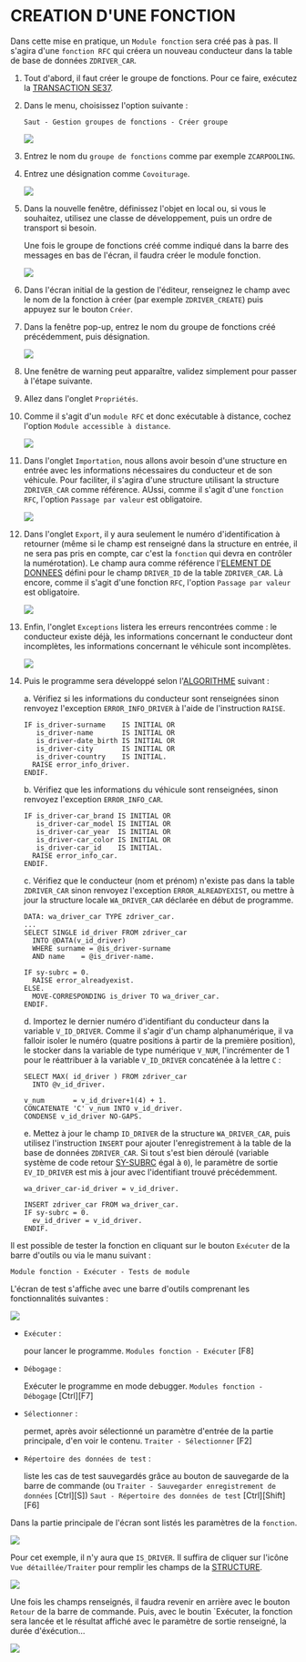 # **CREATION D'UNE FONCTION**

Dans cette mise en pratique, un `Module fonction` sera créé pas à pas. Il s'agira d'une `fonction RFC` qui créera un nouveau conducteur dans la table de base de données `ZDRIVER_CAR`.

1. Tout d'abord, il faut créer le groupe de fonctions. Pour ce faire, exécutez la [TRANSACTION SE37](../22_Transactions/TCODE_SE37.md).

2. Dans le menu, choisissez l'option suivante :

   `Saut - Gestion groupes de fonctions - Créer groupe`

   ![](../ressources/13_03_01.png)

3. Entrez le nom du `groupe de fonctions` comme par exemple `ZCARPOOLING`.

4. Entrez une désignation comme `Covoiturage`.

   ![](../ressources/13_03_02.png)

5. Dans la nouvelle fenêtre, définissez l'objet en local ou, si vous le souhaitez, utilisez une classe de développement, puis un ordre de transport si besoin.

   Une fois le groupe de fonctions créé comme indiqué dans la barre des messages en bas de l'écran, il faudra créer le module fonction.

   ![](../ressources/13_03_03.png)

6. Dans l'écran initial de la gestion de l'éditeur, renseignez le champ avec le nom de la fonction à créer (par exemple `ZDRIVER_CREATE`) puis appuyez sur le bouton `Créer`.

7. Dans la fenêtre pop-up, entrez le nom du groupe de fonctions créé précédemment, puis désignation.

   ![](../ressources/13_03_04.png)

8. Une fenêtre de warning peut apparaître, validez simplement pour passer à l'étape suivante.

9. Allez dans l'onglet `Propriétés`.

10. Comme il s'agit d'un `module RFC` et donc exécutable à distance, cochez l'option `Module accessible à distance`.

    ![](../ressources/13_03_05.png)

11. Dans l'onglet `Importation`, nous allons avoir besoin d'une structure en entrée avec les informations nécessaires du conducteur et de son véhicule. Pour faciliter, il s'agira d'une structure utilisant la structure `ZDRIVER_CAR` comme référence. AUssi, comme il s'agit d'une `fonction RFC`, l'option `Passage par valeur` est obligatoire.

    ![](../ressources/13_03_06.png)

12. Dans l'onglet `Export`, il y aura seulement le numéro d'identification à retourner (même si le champ est renseigné dans la structure en entrée, il ne sera pas pris en compte, car c'est la `fonction` qui devra en contrôler la numérotation). Le champ aura comme référence l'[ELEMENT DE DONNEES](../08_SE11/07_Elements_de_Donnees.md) défini pour le champ `DRIVER_ID` de la table `ZDRIVER_CAR`. Là encore, comme il s'agit d'une fonction `RFC`, l'option `Passage par valeur` est obligatoire.

    ![](../ressources/13_03_07.png)

13. Enfin, l'onglet `Exceptions` listera les erreurs rencontrées comme : le conducteur existe déjà, les informations concernant le conducteur dont incomplètes, les informations concernant le véhicule sont incomplètes.

    ![](../ressources/13_03_08.png)

14. Puis le programme sera développé selon l'[ALGORITHME](../01_Introduction/03_Algorithme.md) suivant :

    a. Vérifiez si les informations du conducteur sont renseignées sinon renvoyez l'exception `ERROR_INFO_DRIVER` à l'aide de l'instruction `RAISE`.

    ```JS
    IF is_driver-surname    IS INITIAL OR
       is_driver-name       IS INITIAL OR
       is_driver-date_birth IS INITIAL OR
       is_driver-city       IS INITIAL OR
       is_driver-country    IS INITIAL.
      RAISE error_info_driver.
    ENDIF.
    ```

    b. Vérifiez que les informations du véhicule sont renseignées, sinon renvoyez l'exception `ERROR_INFO_CAR`.

    ```JS
    IF is_driver-car_brand IS INITIAL OR
       is_driver-car_model IS INITIAL OR
       is_driver-car_year  IS INITIAL OR
       is_driver-car_color IS INITIAL OR
       is_driver-car_id    IS INITIAL.
      RAISE error_info_car.
    ENDIF.
    ```

    c. Vérifiez que le conducteur (nom et prénom) n'existe pas dans la table `ZDRIVER_CAR` sinon renvoyez l'exception `ERROR_ALREADYEXIST`, ou mettre à jour la structure locale `WA_DRIVER_CAR` déclarée en début de programme.

    ```JS
    DATA: wa_driver_car TYPE zdriver_car.
    ...
    SELECT SINGLE id_driver FROM zdriver_car
      INTO @DATA(v_id_driver)
      WHERE surname = @is_driver-surname
      AND name    = @is_driver-name.

    IF sy-subrc = 0.
      RAISE error_alreadyexist.
    ELSE.
      MOVE-CORRESPONDING is_driver TO wa_driver_car.
    ENDIF.
    ```

    d. Importez le dernier numéro d'identifiant du conducteur dans la variable `V_ID_DRIVER`. Comme il s'agir d'un champ alphanumérique, il va falloir isoler le numéro (quatre positions à partir de la première position), le stocker dans la variable de type numérique `V_NUM`, l'incrémenter de 1 pour le réattribuer à la variable `V_ID_DRIVER` concaténée à la lettre `C` :

    ```JS
    SELECT MAX( id_driver ) FROM zdriver_car
      INTO @v_id_driver.

    v_num       = v_id_driver+1(4) + 1.
    CONCATENATE 'C' v_num INTO v_id_driver.
    CONDENSE v_id_driver NO-GAPS.
    ```

    e. Mettez à jour le champ `ID_DRIVER` de la structure `WA_DRIVER_CAR`, puis utilisez l'instruction `INSERT` pour ajouter l'enregistrement à la table de la base de données `ZDRIVER_CAR`. Si tout s'est bien déroulé (variable système de code retour [SY-SUBRC](../help/02_SY-SYSTEM.md) égal à `0`), le paramètre de sortie `EV_ID_DRIVER` est mis à jour avec l'identifiant trouvé précédemment.

    ```JS
    wa_driver_car-id_driver = v_id_driver.

    INSERT zdriver_car FROM wa_driver_car.
    IF sy-subrc = 0.
      ev_id_driver = v_id_driver.
    ENDIF.
    ```

Il est possible de tester la fonction en cliquant sur le bouton `Exécuter` de la barre d'outils ou via le manu suivant :

`Module fonction - Exécuter - Tests de module`

L'écran de test s'affiche avec une barre d'outils comprenant les fonctionnalités suivantes :

![](../ressources/13_03_09.png)

- `Exécuter` :

  pour lancer le programme.
  `Modules fonction - Exécuter` [F8]

- `Débogage` :

  Exécuter le programme en mode debugger.
  `Modules fonction - Débogage` [Ctrl][F7]

- `Sélectionner` :

  permet, après avoir sélectionné un paramètre d'entrée de la partie principale, d'en voir le contenu.
  `Traiter - Sélectionner` [F2]

- `Répertoire des données de test` :

  liste les cas de test sauvegardés grâce au bouton de sauvegarde de la barre de commande (ou `Traiter - Sauvegarder enregistrement de données` [Ctrl][S])
  `Saut - Répertoire des données de test` [Ctrl][Shift][F6]

Dans la partie principale de l'écran sont listés les paramètres de la `fonction`.

![](../ressources/13_03_10.png)

Pour cet exemple, il n'y aura que `IS_DRIVER`. Il suffira de cliquer sur l'icône `Vue détaillée/Traiter` pour remplir les champs de la [STRUCTURE](../09_Tables_DB/11_Structures.md).

![](../ressources/13_03_11.png)

Une fois les champs renseignés, il faudra revenir en arrière avec le bouton `Retour` de la barre de commande. Puis, avec le boutin `Exécuter, la fonction sera lancée et le résultat affiché avec le paramètre de sortie renseigné, la durée d'éxécution...

![](../ressources/13_03_12.png)

